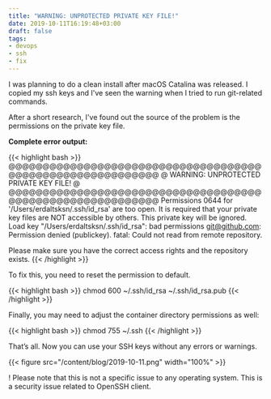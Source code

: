 ```yaml
---
title: "WARNING: UNPROTECTED PRIVATE KEY FILE!"
date: 2019-10-11T16:19:48+03:00
draft: false
tags:
- devops
- ssh
- fix
---
```


I was planning to do a clean install after macOS Catalina was released. I copied
my ssh keys and I've seen the warning when I tried to run git-related commands.

After a short research, I've found out the source of the problem is the
permissions on the private key file.

<!--more-->

**Complete error output:**

{{< highlight bash >}}
@@@@@@@@@@@@@@@@@@@@@@@@@@@@@@@@@@@@@@@@@@@@@@@@@@@@@@@@@@@
@     WARNING: UNPROTECTED PRIVATE KEY FILE!     @
@@@@@@@@@@@@@@@@@@@@@@@@@@@@@@@@@@@@@@@@@@@@@@@@@@@@@@@@@@@
Permissions 0644 for '/Users/erdaltsksn/.ssh/id_rsa' are too open.
It is required that your private key files are NOT accessible by others.
This private key will be ignored.
Load key "/Users/erdaltsksn/.ssh/id_rsa": bad permissions
git@github.com: Permission denied (publickey).
fatal: Could not read from remote repository.

Please make sure you have the correct access rights
and the repository exists.
{{< /highlight >}}

To fix this, you need to reset the permission to default.

{{< highlight bash >}}
chmod 600 ~/.ssh/id_rsa ~/.ssh/id_rsa.pub
{{< /highlight >}}

Finally, you may need to adjust the container directory permissions as well:

{{< highlight bash >}}
chmod 755 ~/.ssh
{{< /highlight >}}

That’s all. Now you can use your SSH keys without any errors or warnings.

{{< figure src="/content/blog/2019-10-11.png" width="100%" >}}

! Please note that this is not a specific issue to any operating system. This is
a security issue related to OpenSSH client.
